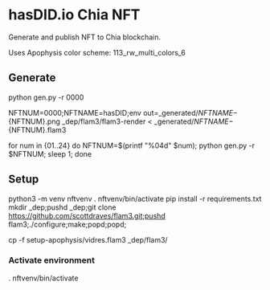 # hasDID.io Chia NFT

Generate and publish NFT to Chia blockchain.

Uses Apophysis color scheme: 113_rw_multi_colors_6

## Generate

python gen.py -r 0000

NFTNUM=0000;NFTNAME=hasDID;env out=_generated/${NFTNAME}-${NFTNUM}.png _dep/flam3/flam3-render < _generated/${NFTNAME}-${NFTNUM}.flam3

for num in {01..24}
do
   NFTNUM=$(printf "%04d" $num);
   python gen.py -r $NFTNUM;
   sleep 1;
done


## Setup

python3 -m venv nftvenv
. nftvenv/bin/activate
pip install -r requirements.txt
mkdir _dep;pushd _dep;git clone https://github.com/scottdraves/flam3.git;pushd flam3;./configure;make;popd;popd;

cp -f setup-apophysis/vidres.flam3 _dep/flam3/


### Activate environment
. nftvenv/bin/activate


